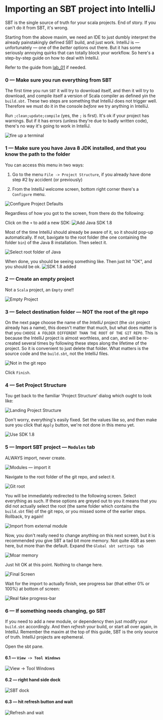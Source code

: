 # Importing an SBT project into IntelliJ

SBT is the single source of truth for your scala projects. End of story. If you can't do it from SBT, it's wrong.

Starting from the above maxim, we need an IDE to just dumbly interpret the already painstakingly defined SBT build, and just work. IntelliJ is — unfortunately — one of the *better* options out there. But it has some seriously annoying quirks that can totally block your workflow. So here's a step-by-step guide on how to deal with IntelliJ.

Refer to the guide from [lab_01](./lab_01/README.md) if needed.

### 0 — Make sure you run everything from SBT

The first time you run `SBT` it will try to download itself, and then it will try to download, and compile itself a version of Scala compiler as defined yin the `build.sbt`. These two steps are something that IntelliJ does not trigger well. Therefore we must do it
in the console *before* we try anything in IntelliJ.

Run `;clean;update;compile` (yes, the `;` is first). It's ok if your project has warnings. But if it has errors (unless they're due to badly written code), there's no way it's going to work in IntelliJ.

![fire up a terminal](./screenshot_intellij_00_01.png)

### 1 — Make sure you have Java 8 JDK installed, and that you know the path to the folder

You can access this menu in two ways:
1) Go to the menu `File -> Project Structure`, if you already have done step #2 by accident (or previously)

2) From the IntelliJ welcome screen, bottom right corner there's a `Configure` menu.

![Configure Project Defaults](./screenshot_intellij_01_00.png)

Regardless of how you got to the screen, from there do the following:

Click on the `+` to add a new SDK:
![Add Java SDK 1.8](./screenshot_intellij_01_01.png)

Most of the time IntelliJ should already be aware of it, so it should pop-up automatically. If not, bavigate to the root folder (the one containing the folder `bin`) of the Java 8 installation. Then select it.

![Select root folder of Java](./screenshot_intellij_01_02.png)

When done, you should be seeing something like. Then just hit "OK", and you should be ok.
![SDK 1.8 added](./screenshot_intellij_01_03.png)

### 2 — Create an empty project

Not a `Scala` project, an `Empty` one!!

![Empty Project](./screenshot_intellij_02_01.png)

### 3 — Select destination folder — NOT the root of the git repo

On the next page choose the name of the *IntelliJ* project (the `sbt` project already has a name), this doesn't matter that much, but what does matter is that you `CHOOSE A FOLDER DIFFERENT THAN THE ROOT OF THE GIT REPO`. This is because the IntelliJ project is almost worthless, and can, and will be re-created several times by following these steps along the lifetime of the project. So it is convenient to just delete that folder. What matters is the source code and the `build.sbt`, not the IntelliJ files.

![Not in the git repo](./screenshot_intellij_03_01.png)

Click `Finish`.

### 4 — Set Project Structure

Tou get back to the familiar 'Project Structure' dialog which ought to look like:

![Landing Project Structure](./screenshot_intellij_04_01.png)

Don't worry, everything's easily fixed. Set the values like so, and then make sure you click that `Apply` button, we're not done in this menu yet.

![Use SDK 1.8](./screenshot_intellij_04_02.png)

### 5 — Import SBT project — `Modules` tab

ALWAYS import, never create.

![Modules — import it](./screenshot_intellij_05_01.png)

Navigate to the root folder of the git repo, and select it.

![Git root](./screenshot_intellij_05_02.png)

You will be immediately redirected to the following screen. Select everything as such. If these options are greyed out to you it means that you did not actually select the root (the same folder which contains the `build.sbt` file) of the git repo, or you missed some of the earlier steps. Rollback, try again!

![Import from external module](./screenshot_intellij_05_03.png)

Now, you don't really need to change anything on this next screen, but it is recommended you give SBT a tad bit more memory. Not quite 4GB as seen here, but more than the default. Expand the `Global sbt settings tab`

![Moar memory](./screenshot_intellij_05_04.png)

Just hit OK at this point. Nothing to change here.

![Final Screen](./screenshot_intellij_05_05.png)

Wait for the import to actually finish, see progress bar (that either 0% or 100%) at bottom of screen:

![Real fake progress-bar](./screenshot_intellij_05_05.png)

### 6 — If something needs changing, go SBT

If you need to add a new module, or dependency then just modify your `build.sbt` accordingly. And then *refresh* your build, or start all over again, in IntelliJ. Remember the maxim at the top of this guide, SBT is the only source of truth. IntelliJ projects are ephemeral.

Open the sbt pane.

#### 6.1 — `View -> Tool Windows`

![View -> Tool Windows](./screenshot_intellij_06_01.png)

#### 6.2 — right hand side dock

![SBT dock](./screenshot_intellij_06_02.png)

#### 6.3 — hit refresh button and wait

![Refresh and wait](./screenshot_intellij_06_03.png)




